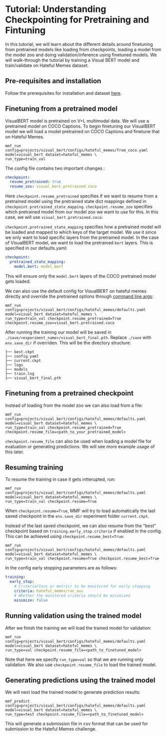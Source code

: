 # Tutorial: Understanding Checkpointing for Pretraining and Fintuning

In this tutorial, we will learn about the different details around finetuning from pretrained models like loading from checkpoints, loading a model from the model zoo and doing validation/inference using finetuned models. We will walk-through the tutorial by training a Visual BERT model and train/validate on Hateful Memes dataset.

## Pre-requisites and installation

Follow the prerequisites for installation and dataset [here](https://github.com/facebookresearch/mmf/tree/master/projects/hateful_memes#prerequisites).

## Finetuning from a pretrained model

VisualBERT model is pretrained on V+L multimodal data. We will use a pretrained model on COCO Captions. To begin finetuning our VisualBERT model we will load a model pretrained on COCO Captions and finetune that on Hateful Memes.

```
mmf_run config=projects/visual_bert/configs/hateful_memes/from_coco.yaml model=visual_bert dataset=hateful_memes \
run_type=train_val
```

The config file contains two important changes :

```yaml
checkpoint:
  resume_pretrained: true
  resume_zoo: visual_bert.pretrained.coco
```

Here `checkpoint.resume_pretrained` specifies if we want to resume from a pretrained model using the pretrained state dict mappings defined in `checkpoint.pretrained_state_mapping`. `checkpoint.resume_zoo` specifies which pretrained model from our model zoo we want to use for this. In this case, we will use `visual_bert.pretrained.coco`.

`checkpoint.pretrained_state_mapping` specifies how a pretrained model will be loaded and mapped to which keys of the target model. We use it since we only want to load specific layers from the pretrained model. In the case of VisualBERT model, we want to load the pretrained `bert` layers. This is specified in our defaults.yaml:

```yaml
checkpoint:
  pretrained_state_mapping:
    model.bert: model.bert
```

This will ensure only the `model.bert` layers of the COCO pretrained model gets loaded.

We can also use the default config for VisualBERT on hateful memes directly and override the pretrained options through [command line args](https://mmf.readthedocs.io/en/latest/notes/configuration.html#command-line-dot-list-override):

```
mmf_run config=projects/visual_bert/configs/hateful_memes/defaults.yaml model=visual_bert dataset=hateful_memes \
run_type=train_val checkpoint.resume_pretrained=True checkpoint.resume_zoo=visual_bert.pretrained.coco
```

After running the training our model will be saved in `./save/<experiment_name>/visual_bert_final.pth`. Replace `./save` with `env.save_dir` if overriden. This will be the directory structure:


```
├── best.ckpt
├── config.yaml
├── current.ckpt
├── logs
├── models
├── train.log
├── visual_bert_final.pth
```

## Finetuning from a pretrained checkpoint

Instead of loading from the model zoo we can also load from a file:

```
mmf_run config=projects/visual_bert/configs/hateful_memes/defaults.yaml model=visual_bert dataset=hateful_memes \
run_type=train_val checkpoint.resume_pretrained=True checkpoint.resume_file=<path_to_your_pretrained_model>
```

`checkpoint.resume_file` can also be used when loading a model file for evaluation or generating predictions. We will see more example usage of this later.


## Resuming training

To resume the training in case it gets intterupted, run:

```
mmf_run config=projects/visual_bert/configs/hateful_memes/defaults.yaml model=visual_bert dataset=hateful_memes \
run_type=train_val checkpoint.resume=True
```

When `checkpoint.resume=True`, MMF will try to load automatically the last saved checkpoint in the `env.save_dir` experiment folder `current.ckpt`.

Instead of the last saved checkpoint, we can also resume from the "best" checkpoint based on `training.early_stop.criteria` if enabled in the config. This can be achieved using `checkpoint.resume_best=True`:

```
mmf_run config=projects/visual_bert/configs/hateful_memes/defaults.yaml model=visual_bert dataset=hateful_memes \
run_type=train_val checkpoint.resume=True checkpoint.resume_best=True
```

In the config early stopping parameters are as follows:

```yaml
training:
  early_stop:
    # Criteria(loss or metric) to be monitored for early stopping
    criteria: hateful_memes/roc_auc
    # Whether the monitored criteria should be minimized
    minimize: false
```

## Running validation using the trained model

After we finish the training we will load the trained model for validation:

```
mmf_run config=projects/visual_bert/configs/hateful_memes/defaults.yaml model=visual_bert dataset=hateful_memes \
run_type=val checkpoint.resume_file=<path_to_finetuned_model>
```

Note that here we specify `run_type=val` so that we are running only validation. We also use `checkpoint.resume_file` to load the trained model.

## Generating predictions using the trained model

We will next load the trained model to generate prediction results:

```
mmf_predict config=projects/visual_bert/configs/hateful_memes/defaults.yaml model=visual_bert dataset=hateful_memes \
run_type=test checkpoint.resume_file=<path_to_finetuned_model>
```


This will generate a submission file in csv format that can be used for submission to the Hateful Memes challenge.

